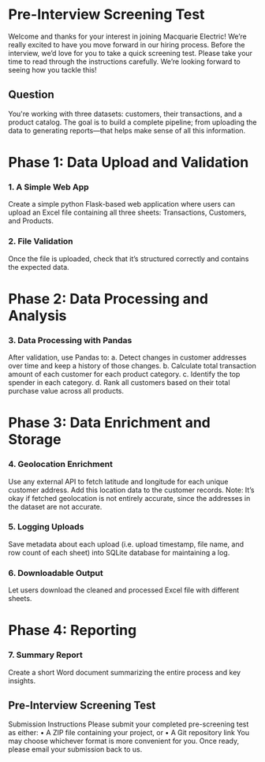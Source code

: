 # Pre-Interview Screening Test
Welcome and thanks for your interest in joining Macquarie Electric!
We’re really excited to have you move forward in our hiring process. Before the interview, we’d
love for you to take a quick screening test. Please take your time to read through the instructions
carefully. We’re looking forward to seeing how you tackle this!

## Question
You're working with three datasets: customers, their transactions, and a product catalog. The goal
is to build a complete pipeline; from uploading the data to generating reports—that helps make
sense of all this information.

# Phase 1: Data Upload and Validation
### 1. A Simple Web App
Create a simple python Flask-based web application where users can upload an Excel file
containing all three sheets: Transactions, Customers, and Products.

### 2. File Validation
Once the file is uploaded, check that it’s structured correctly and contains the expected
data.

# Phase 2: Data Processing and Analysis

### 3. Data Processing with Pandas
After validation, use Pandas to:
a. Detect changes in customer addresses over time and keep a history of those
changes.
b. Calculate total transaction amount of each customer for each product category.
c. Identify the top spender in each category.
d. Rank all customers based on their total purchase value across all products.

# Phase 3: Data Enrichment and Storage
### 4. Geolocation Enrichment
Use any external API to fetch latitude and longitude for each unique customer address.
Add this location data to the customer records.
Note: It’s okay if fetched geolocation is not entirely accurate, since the addresses in the
dataset are not accurate.

### 5. Logging Uploads
Save metadata about each upload (i.e. upload timestamp, file name, and row count of
each sheet) into SQLite database for maintaining a log.

### 6. Downloadable Output
Let users download the cleaned and processed Excel file with different sheets.

# Phase 4: Reporting
### 7. Summary Report
Create a short Word document summarizing the entire process and key insights.

## Pre-Interview Screening Test
Submission Instructions
Please submit your completed pre-screening test as either:
• A ZIP file containing your project, or
• A Git repository link
You may choose whichever format is more convenient for you. Once ready, please email your
submission back to us.